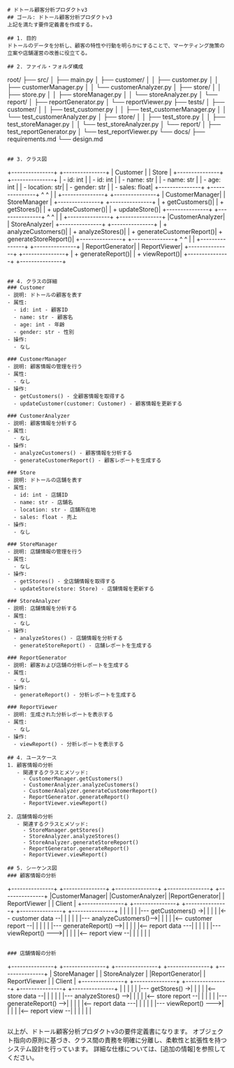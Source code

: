 ```
# ドトール顧客分析プロダクトv3
## ゴール: ドトール顧客分析プロダクトv3
上記を満たす要件定義書を作成する。

## 1. 目的
ドトールのデータを分析し、顧客の特性や行動を明らかにすることで、マーケティング施策の立案や店舗運営の改善に役立てる。

## 2. ファイル・フォルダ構成
```
root/
├── src/
│   ├── main.py
│   ├── customer/
│   │   ├── customer.py
│   │   ├── customerManager.py
│   │   └── customerAnalyzer.py
│   ├── store/
│   │   ├── store.py
│   │   ├── storeManager.py
│   │   └── storeAnalyzer.py
│   └── report/
│       ├── reportGenerator.py
│       └── reportViewer.py
├── tests/
│   ├── customer/
│   │   ├── test_customer.py
│   │   ├── test_customerManager.py
│   │   └── test_customerAnalyzer.py
│   ├── store/
│   │   ├── test_store.py
│   │   ├── test_storeManager.py
│   │   └── test_storeAnalyzer.py
│   └── report/
│       ├── test_reportGenerator.py
│       └── test_reportViewer.py
└── docs/
    ├── requirements.md
    └── design.md
```

## 3. クラス図
```
+---------------+         +---------------+
|   Customer    |         |    Store     |
+---------------+         +---------------+
| - id: int     |         | - id: int     |
| - name: str   |         | - name: str   |
| - age: int    |         | - location: str|
| - gender: str |         | - sales: float|
+---------------+         +---------------+
       ^                          ^
       |                          |
+---------------+         +---------------+
| CustomerManager|         | StoreManager |
+---------------+         +---------------+
| + getCustomers()|         | + getStores()|
| + updateCustomer()|       | + updateStore()|
+---------------+         +---------------+
       ^                          ^
       |                          |
+---------------+         +---------------+
|CustomerAnalyzer|         | StoreAnalyzer|
+---------------+         +---------------+
| + analyzeCustomers()|    | + analyzeStores()|
| + generateCustomerReport()| + generateStoreReport()|
+---------------+         +---------------+
       ^                          ^
       |                          |
+---------------+         +---------------+
| ReportGenerator|         |  ReportViewer|
+---------------+         +---------------+
| + generateReport()|      | + viewReport()|
+---------------+         +---------------+
```

## 4. クラスの詳細
### Customer
- 説明: ドトールの顧客を表す
- 属性:
  - id: int - 顧客ID
  - name: str - 顧客名
  - age: int - 年齢
  - gender: str - 性別
- 操作:
  - なし

### CustomerManager
- 説明: 顧客情報の管理を行う
- 属性:
  - なし
- 操作:
  - getCustomers() - 全顧客情報を取得する
  - updateCustomer(customer: Customer) - 顧客情報を更新する

### CustomerAnalyzer
- 説明: 顧客情報を分析する
- 属性:
  - なし
- 操作:
  - analyzeCustomers() - 顧客情報を分析する
  - generateCustomerReport() - 顧客レポートを生成する

### Store
- 説明: ドトールの店舗を表す
- 属性:
  - id: int - 店舗ID
  - name: str - 店舗名
  - location: str - 店舗所在地
  - sales: float - 売上
- 操作:
  - なし

### StoreManager
- 説明: 店舗情報の管理を行う
- 属性:
  - なし
- 操作:
  - getStores() - 全店舗情報を取得する
  - updateStore(store: Store) - 店舗情報を更新する

### StoreAnalyzer
- 説明: 店舗情報を分析する
- 属性:
  - なし
- 操作:
  - analyzeStores() - 店舗情報を分析する
  - generateStoreReport() - 店舗レポートを生成する

### ReportGenerator
- 説明: 顧客および店舗の分析レポートを生成する
- 属性:
  - なし
- 操作:
  - generateReport() - 分析レポートを生成する

### ReportViewer
- 説明: 生成された分析レポートを表示する
- 属性:
  - なし
- 操作:
  - viewReport() - 分析レポートを表示する

## 4. ユースケース
1. 顧客情報の分析
   - 関連するクラスとメソッド:
     - CustomerManager.getCustomers()
     - CustomerAnalyzer.analyzeCustomers()
     - CustomerAnalyzer.generateCustomerReport()
     - ReportGenerator.generateReport()
     - ReportViewer.viewReport()

2. 店舗情報の分析
   - 関連するクラスとメソッド:
     - StoreManager.getStores()
     - StoreAnalyzer.analyzeStores()
     - StoreAnalyzer.generateStoreReport()
     - ReportGenerator.generateReport()
     - ReportViewer.viewReport()

## 5. シーケンス図
### 顧客情報の分析
```
+---------------+  +---------------+  +---------------+  +---------------+  +---------------+
|CustomerManager|  |CustomerAnalyzer|  |ReportGenerator|  |   ReportViewer |  |     Client    |
+---------------+  +---------------+  +---------------+  +---------------+  +---------------+
       |                   |                   |                   |                   |
       |--- getCustomers() ->|                   |                   |                   |
       |<--  customer data --|                   |                   |                   |
       |                   |--- analyzeCustomers()-->|                   |                   |
       |                   |<-- customer report --|                   |                   |
       |                   |                   |--- generateReport() -->|                   |
       |                   |                   |<--   report data  ---|                   |
       |                   |                   |                   |--- viewReport() --->|
       |                   |                   |                   |<--   report view  --|
       |                   |                   |                   |                   |
```

### 店舗情報の分析
```
+---------------+  +---------------+  +---------------+  +---------------+  +---------------+
|  StoreManager |  |  StoreAnalyzer |  |ReportGenerator|  |   ReportViewer |  |     Client    |
+---------------+  +---------------+  +---------------+  +---------------+  +---------------+
       |                   |                   |                   |                   |
       |---   getStores()  ->|                   |                   |                   |
       |<--   store data   --|                   |                   |                   |
       |                   |---  analyzeStores() -->|                   |                   |
       |                   |<--  store report  --|                   |                   |
       |                   |                   |--- generateReport() -->|                   |
       |                   |                   |<--   report data  ---|                   |
       |                   |                   |                   |--- viewReport() --->|
       |                   |                   |                   |<--   report view  --|
       |                   |                   |                   |                   |
```

```
以上が、ドトール顧客分析プロダクトv3の要件定義書になります。
オブジェクト指向の原則に基づき、クラス間の責務を明確に分離し、柔軟性と拡張性を持つシステム設計を行っています。
詳細な仕様については、[追加の情報]を参照してください。
```